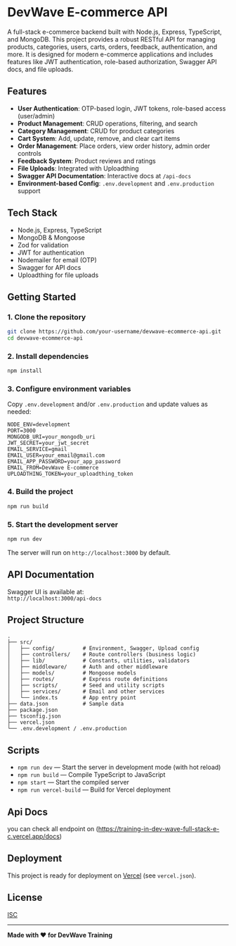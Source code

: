 # DevWave E-commerce API

A full-stack e-commerce backend built with Node.js, Express, TypeScript, and MongoDB. This project provides a robust RESTful API for managing products, categories, users, carts, orders, feedback, authentication, and more. It is designed for modern e-commerce applications and includes features like JWT authentication, role-based authorization, Swagger API docs, and file uploads.

## Features

- **User Authentication**: OTP-based login, JWT tokens, role-based access (user/admin)
- **Product Management**: CRUD operations, filtering, and search
- **Category Management**: CRUD for product categories
- **Cart System**: Add, update, remove, and clear cart items
- **Order Management**: Place orders, view order history, admin order controls
- **Feedback System**: Product reviews and ratings
- **File Uploads**: Integrated with Uploadthing
- **Swagger API Documentation**: Interactive docs at `/api-docs`
- **Environment-based Config**: `.env.development` and `.env.production` support

## Tech Stack

- Node.js, Express, TypeScript
- MongoDB & Mongoose
- Zod for validation
- JWT for authentication
- Nodemailer for email (OTP)
- Swagger for API docs
- Uploadthing for file uploads

## Getting Started

### 1. Clone the repository

```sh
git clone https://github.com/your-username/devwave-ecommerce-api.git
cd devwave-ecommerce-api
```

### 2. Install dependencies

```sh
npm install
```

### 3. Configure environment variables

Copy `.env.development` and/or `.env.production` and update values as needed:

```env
NODE_ENV=development
PORT=3000
MONGODB_URI=your_mongodb_uri
JWT_SECRET=your_jwt_secret
EMAIL_SERVICE=gmail
EMAIL_USER=your_email@gmail.com
EMAIL_APP_PASSWORD=your_app_password
EMAIL_FROM=DevWave E-commerce
UPLOADTHING_TOKEN=your_uploadthing_token
```

### 4. Build the project

```sh
npm run build
```

### 5. Start the development server

```sh
npm run dev
```

The server will run on `http://localhost:3000` by default.

## API Documentation

Swagger UI is available at:  
`http://localhost:3000/api-docs`

## Project Structure

```
.
├── src/
│   ├── config/         # Environment, Swagger, Upload config
│   ├── controllers/    # Route controllers (business logic)
│   ├── lib/            # Constants, utilities, validators
│   ├── middleware/     # Auth and other middleware
│   ├── models/         # Mongoose models
│   ├── routes/         # Express route definitions
│   ├── scripts/        # Seed and utility scripts
│   ├── services/       # Email and other services
│   └── index.ts        # App entry point
├── data.json           # Sample data
├── package.json
├── tsconfig.json
├── vercel.json
└── .env.development / .env.production
```

## Scripts

- `npm run dev` — Start the server in development mode (with hot reload)
- `npm run build` — Compile TypeScript to JavaScript
- `npm start` — Start the compiled server
- `npm run vercel-build` — Build for Vercel deployment

## Api Docs

you can check all endpoint on (https://training-in-dev-wave-full-stack-e-c.vercel.app/docs)

## Deployment

This project is ready for deployment on [Vercel](https://vercel.com/) (see `vercel.json`).

## License

[ISC](LICENSE)

---

**Made with ❤️ for DevWave Training**
